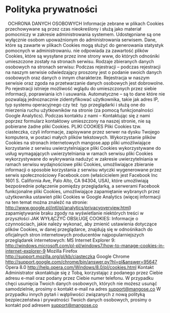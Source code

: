 # Polityka prywatności
 
OCHRONA DANYCH OSOBOWYCH
Informacje zebrane w plikach Cookies przechowywane są przez czas nieokreślony i służą jako materiał pomocniczy w zakresie administrowania systemem. Udostępniane są one wyłącznie osobom upoważnionym do administrowania serwisem. Dane, które są zawarte w plikach Cookies mogą służyć do generowania statystyk pomocnych w administrowaniu. nie odpowiada za zawartość plików Cookies, które są wysyłane przez inne strony www, do których odnośniki umieszczone zostały na stronach serwisu.
Rodzaje zbieranych danych osobowych na stronach serwisu:
Podczas rejestracji – podczas rejestracji na naszym serwisie odwiedzający proszony jest o podanie swoich danych osobowych oraz danych o innym charakterze. Rejestracja w naszym serwisie oraz zgoda na przetwarzanie danych osobowych jest dobrowolne. Po rejestracji istnieje możliwość wglądu do umieszczonych przez siebie informacji, poprawiania ich i usuwania.
Automatyczne – są to dane które nie pozwalają jednoznacznie zidentyfikować użytkownika, takie jak adres IP, typ systemu operacyjnego czy też  typ przeglądarki i służą one do mierzenia ruchu użytkowników na stronie (za pomocą funkcjonalności Google Analytics).
Podczas kontaktu z nami – Kontaktując się z nami poprzez formularz kontaktowy umieszczony na naszej stronie, nie są pobierane żadne pliki Cookies.
PLIKI COOKIES
Pliki Cookies tzw. ciasteczka, czyli informacje, zapisywane przez serwer na dysku Twojego komputera, w postaci małych plików tekstowych.
Wykorzystanie plików Cookies na stronach internetowych mangose.app
pliki umożliwiające korzystanie z serwisu
uwierzytelniające pliki Cookies wykorzystywane do usług wymagających uwierzytelniania w ramach serwisu
pliki Cookies wykorzystywane do wykrywania nadużyć w zakresie uwierzytelniania w ramach serwisu
wydajnościowe pliki Cookies, umożliwiające zbieranie informacji o sposobie korzystania z serwisu
wtyczki wygenerowane przez serwis społecznościowy Facebook.com (właścicielem jest Facebook Inc 1601 S. California Ave, Palo Alto, CA 94304, USA), które umożliwiają bezpośrednie połączenie pomiędzy przeglądarką, a serwerami Facebook
funkcjonalne pliki Cookies, umożliwiające zapamiętanie wybranych przez użytkownika ustawień
pliki Cookies w Google Analytics (więcej informacji na ten temat można znaleźć na stronie: http://www.google.pl/intl/pl/analytics/privacyoverview.html)
zapamiętywanie braku zgody na wyświetlanie niektórych treści w przyszłości
JAK WYŁĄCZYĆ OBSŁUGĘ COOKIES:
Informacje o czynnościach, jakie należy wykonać, aby zmienić ustawienia dotyczące plików Cookies, w danej przeglądarce, znajdują się w odnośnikach do oficjalnych stron internetowych producentów najpopularniejszych przeglądarek internetowych:
MS Internet Explorer 9: http://windows.microsoft.com/pl-pl/windows7/how-to-manage-cookies-in-internet-explorer-9
Mozilla Firefox http://support.mozilla.org/pl/kb/ciasteczka
Google Chrome http://support.google.com/chrome/bin/answer.py?hl=pl&answer=95647
Opera 8.0 http://help.opera.com/Windows/8.0/pl/cookies.html
Kontakt
Administrator skontaktuje się z Tobą, korzystając z podanego przez Ciebie adresu e-mail oraz podany przez Ciebie numer telefonu. W przypadku chęci usunięcia Twoich danych osobowych, których nie możesz usunąć samodzielnie, prosimy o kontakt e-mail na adres support@mangose.co W przypadku innych pytań i wątpliwości związanych z nową polityką bezpieczeństwa i prywatności Twoich danych osobowych, prosimy o kontakt pod adresem support@mangose.co


